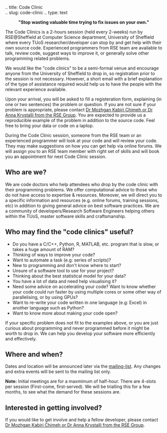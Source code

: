.. title: Code Clinic  
.. slug: code-clinic
.. type: text


**<center>"Stop wasting valuable time trying to fix issues on your own."</center>**


The Code Clinics is a 2-hours session (held every 2-weeks) run by RSE@Sheffield at Computer Science department, University of Sheffield where every TUoS researcher/developer can stop by and get help with their own source code. Experienced programmers from RSE team are available to talk, review code, suggest ways to improve it, or generally solve other programming related problems.

We would like the "code clinics" to be a semi-formal venue and encourage anyone from the University of Sheffield to drop in, so registration prior to the session is not necessary. However, a short email with a brief explanation of the type of assistance required would help us to have the people with the relevant experience available.  


Upon your arrival, you will be asked to fill a registeration form, explaining (in one or two sentences) the problem or question. If you are not sure if your problem is appropriate,  please contact [Dr Mozhgan Kabiri Chimeh or Dr Anna Krystalli from the RSE Group](https://rse.shef.ac.uk/contact/). You are expected to provide us a reproducible example of the problem in addition to the source code.  Feel free to bring your data or code on a laptop.  


During the Code Clinic session, someone from the RSE team or an experienced programmer will look at your code and will review your code. They may make suggestions on how you can get help via online forums. We will assign you to an RSE team member with right set of skills and will book you an appointment for next Code Clinic session. 


## Who are we?
We are code doctors who help attendees who drop by the code clinic with their programming problems. We offer computational advice to those who do not have access to expertise & resources. Moreover, we will direct you to a specific information and resources (e.g. online forums, training sessions, etc) in addition to giving general advice on best software practices. We are a community of developers/Research Software Engineers helping others within the TUoS, master software skills and craftsmanship.


## Who may find the "code clinics" useful? 

- Do you have a C/C++, Python, R, MATLAB, etc. program that is slow, or takes a huge amount of RAM?
- Thinking of ways to improve your code?
- Want to automate a task (e.g: series of scripts)?
- New to programming and don't know where to start?
- Unsure of a software tool to use for your project?
- Thinking about the best statistical model for your data?
- You have a lot of data and need help visualising it?
- Need some advice on accelerating your code? Want to know whether your code could run faster by using multiple cores or some other way of parallelising, or by using GPUs?
- Want to re-write your code written in one language (e.g: Excel) in another language such as Python?
- Want to know more about making your code open?

If your specific problem does not fit to the examples above, or you are just curious about programming and never programmed before it might be worth to drop in. We can help you develop your software more efficiently and effectively.



## Where and when?
Dates and location will be announced later via the [mailing-list](https://rse.shef.ac.uk/community/). Any changes and extra events will be sent to the mailing list only.

<!--
Upcoming "code clinics" sessions will be held as follows:
When: **1st** and **3rd** Monday of every month (14:00 - 16:00)
Where: COM-G12-Main Lewin, Regent Court, Computer Science
-->



**Note:** Initial meetings are for a maxmimum of half-hour. There are 4-slots per session (First-come, first-served). We will be trialling this for a few months, to see what the demand for these sessions are. 



## Interested in getting involved?
If you would like to get involve and help a fellow developer, please contact [Dr Mozhgan Kabiri Chimeh or Dr Anna Krystalli from the RSE Group](https://rse.shef.ac.uk/contact/).


<!--
## Usefull links: 
[Good Coding Practice]()
-->

